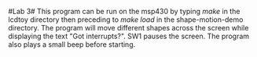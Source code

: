 #Lab 3#
This program can be run on the msp430 by typing *make* in the lcdtoy directory
then preceding to *make load* in the shape-motion-demo directory. The program
will move different shapes across the screen while displaying the text "Got
interrupts?". SW1 pauses the screen. The program also plays a small beep
before starting.  
